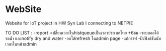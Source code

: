# WebSite
Website for IoT project in HW Syn Lab I connecting to NETPIE

TO DO LIST :
-report
-เปลี่ยนเวลาในhistqueueเป็นเวลาประเทศไทย  +6ชม
-ระบบออโต้รดน้ำ และnotify dry and water
-ออโต้refresh ในadmin page
-แก้กราฟ
-ฝังฟังก์ชันนับเวลาในหน้าadmin
